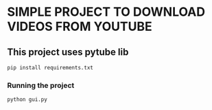# SIMPLE PROJECT TO DOWNLOAD VIDEOS FROM YOUTUBE

## This project uses pytube lib

~~~bash
pip install requirements.txt
~~~~

### Running the project

~~~bash
python gui.py
~~~~